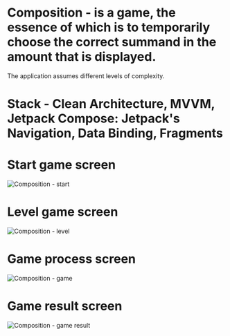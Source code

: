 # Composition - is a game, the essence of which is to temporarily choose the correct summand in the amount that is displayed.
The application assumes different levels of complexity.

# Stack - Clean Architecture, MVVM, Jetpack Compose: Jetpack's Navigation, Data Binding, Fragments


# Start game screen
![Composition - start](https://user-images.githubusercontent.com/67061655/198725808-9b14d213-fdf4-41be-a423-106b479aadaa.jpg)


# Level game screen
![Composition - level](https://user-images.githubusercontent.com/67061655/198725819-92e30cff-6214-41c0-9137-f0b1c8005c22.jpg)


# Game process screen
![Composition - game](https://user-images.githubusercontent.com/67061655/198725835-d392e5b6-94af-4da8-8f4c-aacc13fad042.jpg)


# Game result screen
![Composition - game result](https://user-images.githubusercontent.com/67061655/198725852-b7627bb2-94fa-451f-9d7a-028ccd083e82.jpg)
